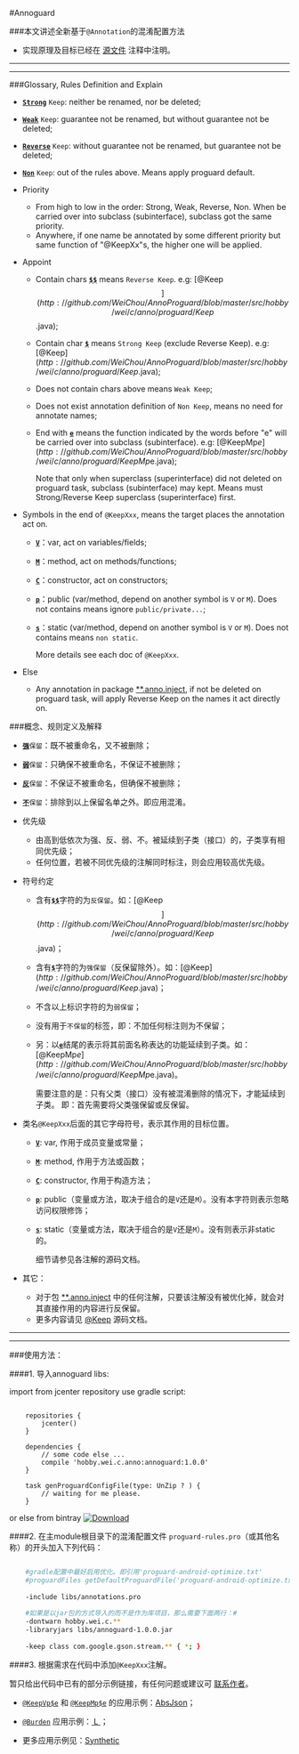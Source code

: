 #Annoguard

###本文讲述全新基于`@Annotation`的混淆配置方法

* 实现原理及目标已经在 [源文件](http://github.com/WeiChou/AnnoProguard/blob/master/libs/annotations.pro) 注释中注明。

------------------------------------------------------------------------------------------------
---

###Glossary, Rules Definition and Explain

* [<b>`Strong`</b>]() `Keep`: neither be renamed, nor be deleted;
* [<b>`Weak`</b>]() `Keep`: guarantee not be renamed, but without guarantee not be deleted;
* [<b>`Reverse`</b>]() `Keep`: without guarantee not be renamed, but guarantee not be deleted;
* [<b>`Non`</b>]() `Keep`: out of the rules above. Means apply proguard default.


* Priority
    * From high to low in the order: Strong, Weak, Reverse, Non. When be carried over into subclass (subinterface), subclass got the same priority.
    * Anywhere, if one name be annotated by some different priority but same function of "@KeepXx"s, the higher one will be applied.
    
* Appoint
    * Contain chars [<b>`$$`</b>]() means `Reverse Keep`. e.g: [@Keep$$](http://github.com/WeiChou/AnnoProguard/blob/master/src/hobby/wei/c/anno/proguard/Keep$$.java);
    * Contain char [<b>`$`</b>]() means `Strong Keep` (exclude Reverse Keep). e.g: [@Keep$](http://github.com/WeiChou/AnnoProguard/blob/master/src/hobby/wei/c/anno/proguard/Keep$.java);
    * Does not contain chars above means `Weak Keep`;
    * Does not exist annotation definition of `Non Keep`, means no need for annotate names;
    * End with [<b>`e`</b>]() means the function indicated by the words before "e" will be carried over into subclass (subinterface).
    e.g: [@KeepMp$e](http://github.com/WeiChou/AnnoProguard/blob/master/src/hobby/wei/c/anno/proguard/KeepMp$e.java);
     
         Note that only when superclass (superinterface) did not deleted on proguard task, subclass (subinterface) may kept.
         Means must Strong/Reverse Keep superclass (superinterface) first.
        
* Symbols in the end of `@KeepXxx`, means the target places the annotation act on.
    * [<b>`V`</b>]()：var, act on variables/fields;
    * [<b>`M`</b>]()：method, act on methods/functions;
    * [<b>`C`</b>]()：constructor, act on constructors;
    * [<b>`p`</b>]()：public (var/method, depend on another symbol is `V` or `M`). Does not contains means ignore `public/private...`;
    * [<b>`s`</b>]()：static (var/method, depend on another symbol is `V` or `M`). Does not contains means `non static`.
    
        More details see each doc of `@KeepXxx`.

* Else
    * Any annotation in package [\**.anno.inject](http://github.com/WeiChou/Wei.Lib2A/blob/master/Wei.Lib2A/src/hobby/wei/c/anno/inject),
    if not be deleted on proguard task, will apply Reverse Keep on the names it act directly on.


###概念、规则定义及解释

* [<b>`强`</b>]()`保留`：既不被重命名，又不被删除；
* [<b>`弱`</b>]()`保留`：只确保不被重命名，不保证不被删除；
* [<b>`反`</b>]()`保留`：不保证不被重命名，但确保不被删除；
* [<b>`不`</b>]()`保留`：排除到以上保留名单之外。即应用混淆。


* 优先级
    * 由高到低依次为强、反、弱、不。被延续到子类（接口）的，子类享有相同优先级；
    * 任何位置，若被不同优先级的注解同时标注，则会应用较高优先级。
    
* 符号约定
    * 含有[<b>`$$`</b>]()字符的为`反保留`。如：[@Keep$$](http://github.com/WeiChou/AnnoProguard/blob/master/src/hobby/wei/c/anno/proguard/Keep$$.java)；
    * 含有[<b>`$`</b>]()字符的为`强保留`（反保留除外）。如：[@Keep$](http://github.com/WeiChou/AnnoProguard/blob/master/src/hobby/wei/c/anno/proguard/Keep$.java)；
    * 不含以上标识字符的为`弱保留`；
    * 没有用于`不保留`的标签，即：不加任何标注则为不保留；
    * 另：以[<b>`e`</b>]()结尾的表示将其前面名称表达的功能延续到子类。如：[@KeepMp$e](http://github.com/WeiChou/AnnoProguard/blob/master/src/hobby/wei/c/anno/proguard/KeepMp$e.java)。
    
        需要注意的是：只有父类（接口）没有被混淆删除的情况下，才能延续到子类。
        即：首先需要将父类强保留或反保留。
        
* 类名`@KeepXxx`后面的其它字母符号，表示其作用的目标位置。
    * [<b>`V`</b>](): var, 作用于成员变量或常量；
    * [<b>`M`</b>](): method, 作用于方法或函数；
    * [<b>`C`</b>](): constructor, 作用于构造方法；
    * [<b>`p`</b>](): public（变量或方法，取决于组合的是`V`还是`M`）。没有本字符则表示忽略访问权限修饰；
    * [<b>`s`</b>](): static（变量或方法，取决于组合的是`V`还是`M`）。没有则表示非static的。
    
        细节请参见各注解的源码文档。

* 其它：
    * 对于包 [\**.anno.inject](http://github.com/WeiChou/Wei.Lib2A/blob/master/Wei.Lib2A/src/hobby/wei/c/anno/inject) 中的任何注解，只要该注解没有被优化掉，就会对其直接作用的内容进行反保留。
    * 更多内容请见 [@Keep](http://github.com/WeiChou/AnnoProguard/blob/master/src/hobby/wei/c/anno/proguard/Keep.java) 源码文档。

------------------------------------------------------------------------------------------------
---


###使用方法：

####1. 导入annoguard libs:

import from jcenter repository use gradle script:

```Gradle

    repositories {
        jcenter()
    }
    
    dependencies {
        // some code else ...
        compile 'hobby.wei.c.anno:annoguard:1.0.0'
    }
    
    task genProguardConfigFile(type: UnZip ? ) {
        // waiting for me please.
    }
```
or else from bintray [ ![Download](https://api.bintray.com/packages/hobby/maven/annoguard/images/download.svg) ](https://bintray.com/hobby/maven/annoguard/_latestVersion)

####2. 在主module根目录下的混淆配置文件 `proguard-rules.pro`（或其他名称）的开头加入下列代码：

```Bash

    #gradle配置中最好启用优化。即引用'proguard-android-optimize.txt'
    #proguardFiles getDefaultProguardFile('proguard-android-optimize.txt'), 'proguard-rules.pro'
    
    -include libs/annotations.pro
    
    #如果是以jar包的方式导入的而不是作为库项目，那么需要下面两行：#
    -dontwarn hobby.wei.c.**
    -libraryjars libs/annoguard-1.0.0.jar
    
    -keep class com.google.gson.stream.** { *; }
```

####3. 根据需求在代码中添加`@KeepXxx`注解。

暂只给出代码中已有的部分示例链接，有任何问题或建议可 [联系作者](http://github.com/WeiChou/Wei.Lib2A/blob/master/README.md#联系作者)。

* [`@KeepVp$e`](http://github.com/WeiChou/AnnoProguard/blob/master/src/hobby/wei/c/anno/proguard/KeepVp$e.java)
和 [`@KeepMp$e`](http://github.com/WeiChou/AnnoProguard/blob/master/src/hobby/wei/c/anno/proguard/KeepMp$e.java)
的应用示例：[AbsJson](http://github.com/WeiChou/Wei.Lib2A/blob/master/Wei.Lib2A/src/hobby/wei/c/data/abs/AbsJson.java#L45)；

* [`@Burden`](http://github.com/WeiChou/AnnoProguard/blob/master/src/hobby/wei/c/anno/proguard/Burden.java)
应用示例：[ L ](http://github.com/WeiChou/Wei.Lib2A/blob/master/Wei.Lib2A/src/hobby/wei/c/L.java#L121)；

* 更多应用示例见：[Synthetic](http://github.com/WeiChou/AnnoProguard/blob/master/src/test/example/Synthetic.java)

